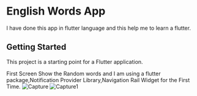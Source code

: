 # English Words App

I have done this app in flutter language and this help me to learn a flutter.

## Getting Started

This project is a starting point for a Flutter application.

First Screen Show the Random words and I am using a flutter package,Notification Provider Library,Navigation Rail Widget for the First Time. 
![Capture](https://github.com/user-attachments/assets/6cc55670-8ad7-4657-b269-9c4661a5c42c)
![Capture1](https://github.com/user-attachments/assets/7116a297-abeb-47cc-9178-b53326a8d9ba)
